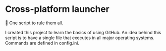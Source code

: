# Cross-platform launcher
:scroll: One script to rule them all.

I created this project to learn the basics of using GitHub.
An idea behind this script is to have a single file that executes in all major operating systems.
Commands are defined in config.ini.
